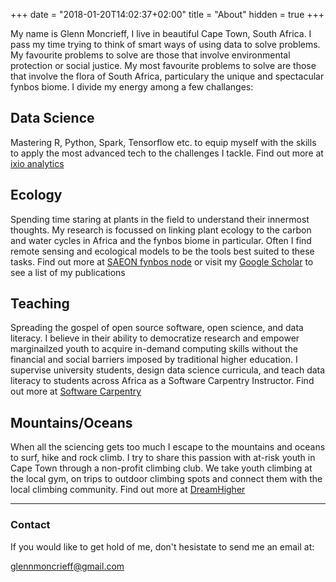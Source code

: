 +++
date = "2018-01-20T14:02:37+02:00"
title = "About"
hidden = true
+++

My name is Glenn Moncrieff, I live in beautiful Cape Town, South Africa. I pass my time trying to think of smart ways of using data to solve problems. My favourite problems to solve are those that involve environmental protection or social justice. My most favourite problems to solve are those that involve the flora of South Africa, particulary the unique and spectacular fynbos biome.  I divide my energy among a few challanges:

## Data Science  
  
Mastering R, Python, Spark, Tensorflow etc. to equip myself with the skills to apply the most advanced tech to the challenges I tackle. Find out more at [ixio analytics](http://www.ixioanalytics.com)

## Ecology  
  
Spending time staring at plants in the field to understand their innermost thoughts. My research is focussed on linking plant ecology to the carbon and water cycles in Africa and the fynbos biome in particular. Often I find remote sensing and ecological models to be the tools best suited to these tasks. Find out more at [SAEON fynbos node](http://www.saeon-fynbos.org/) or visit my [Google Scholar](https://scholar.google.co.za/citations?user=_FFdaCUAAAAJ&hl=en&authuser=1) to see a list of my publications

## Teaching  
  
Spreading the gospel of open source software, open science, and data literacy. I believe in their ability to democratize research and empower marginailzed youth to acquire in-demand computing skills without the financial and social barriers imposed by traditional higher education. I supervise university students, design data science curricula, and teach data literacy to students across Africa as a Software Carpentry Instructor. Find out more at [Software Carpentry](https://software-carpentry.org/)

## Mountains/Oceans  
  
When all the sciencing gets too much I escape to the mountains and oceans to surf, hike and rock climb. I try to share this passion with at-risk youth in Cape Town through a non-profit climbing club. We take youth climbing at the local gym, on trips to outdoor climbing spots and connect them with the local climbing community. Find out more at [DreamHigher](http://www.dreamhigher.co.za)  
   
 ***  
   
   
### Contact
If you would like to get hold of me, don't hesistate to send me an email at:  
  
<glennmoncrieff@gmail.com>